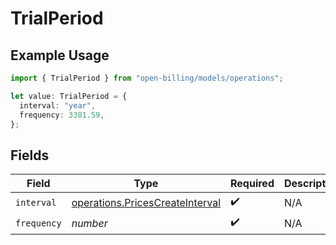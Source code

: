 # TrialPeriod

## Example Usage

```typescript
import { TrialPeriod } from "open-billing/models/operations";

let value: TrialPeriod = {
  interval: "year",
  frequency: 3381.59,
};
```

## Fields

| Field                                                                              | Type                                                                               | Required                                                                           | Description                                                                        |
| ---------------------------------------------------------------------------------- | ---------------------------------------------------------------------------------- | ---------------------------------------------------------------------------------- | ---------------------------------------------------------------------------------- |
| `interval`                                                                         | [operations.PricesCreateInterval](../../models/operations/pricescreateinterval.md) | :heavy_check_mark:                                                                 | N/A                                                                                |
| `frequency`                                                                        | *number*                                                                           | :heavy_check_mark:                                                                 | N/A                                                                                |